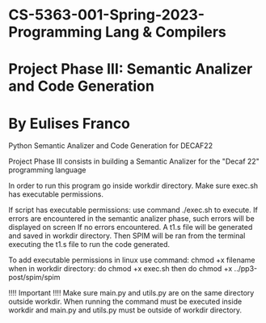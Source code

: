 # CS-5363-001-Spring-2023-Programming Lang & Compilers
# Project Phase III: Semantic Analizer and Code Generation
# By Eulises Franco

Python Semantic Analizer and Code Generation for DECAF22

Project Phase III consists in building a Semantic Analizer for the "Decaf 22" programming language

In order to run this program go inside workdir directory.
Make sure exec.sh has executable permissions.

If script has executable permissions:
    use command ./exec.sh <file path>   to execute.
    If errors are encountered in the semantic analizer phase, such errors will be displayed on screen
    If no errors encountered. A t1.s file will be generated and saved in workdir directory.
    Then SPIM will be ran from the terminal executing the t1.s file to run the code generated.
    
To add executable permissions in linux use command:
    chmod +x filename
    when in workdir directory:
        do chmod +x exec.sh
        then 
        do chmod +x ../pp3-post/spim/spim
         


!!!! Important !!!!
Make sure main.py and utils.py are on the same directory outside workdir.
When running the command must be executed inside workdir and main.py and utils.py must be outside of workdir directory.